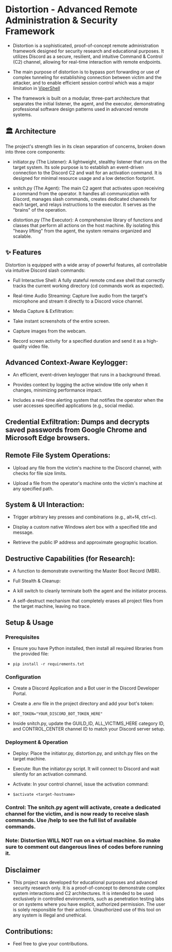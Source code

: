 # Distortion - Advanced Remote Administration & Security Framework
- Distortion is a sophisticated, proof-of-concept remote administration framework designed for security research and educational purposes. It utilizes Discord as a secure, resilient, and intuitive Command & Control (C2) channel, allowing for real-time interaction with remote endpoints.

- The main purpose of distortion is to bypass port forwarding or use of complex tunneling for establishing connection between victim and the attacker, and to enable efficient session control which was a major limitation in [ViperShell](https://github.com/FireBolt393/ViperShell-backdoor)

- The framework is built on a modular, three-part architecture that separates the initial listener, the agent, and the executor, demonstrating professional software design patterns used in advanced remote systems.

## 🏛️ Architecture
The project's strength lies in its clean separation of concerns, broken down into three core components:

- initiator.py (The Listener): A lightweight, stealthy listener that runs on the target system. Its sole purpose is to establish an event-driven connection to the Discord C2 and wait for an activation command. It is designed for minimal resource usage and a low detection footprint.

- snitch.py (The Agent): The main C2 agent that activates upon receiving a command from the operator. It handles all communication with Discord, manages slash commands, creates dedicated channels for each target, and relays instructions to the executor. It serves as the "brains" of the operation.

- distortion.py (The Executor): A comprehensive library of functions and classes that perform all actions on the host machine. By isolating this "heavy lifting" from the agent, the system remains organized and scalable.

## ✨ Features
Distortion is equipped with a wide array of powerful features, all controllable via intuitive Discord slash commands:

- Full Interactive Shell: A fully stateful remote cmd.exe shell that correctly tracks the current working directory (cd commands work as expected).

- Real-time Audio Streaming: Capture live audio from the target's microphone and stream it directly to a Discord voice channel.

- Media Capture & Exfiltration:

- Take instant screenshots of the entire screen.

- Capture images from the webcam.

- Record screen activity for a specified duration and send it as a high-quality video file.

## Advanced Context-Aware Keylogger:

- An efficient, event-driven keylogger that runs in a background thread.

- Provides context by logging the active window title only when it changes, minimizing performance impact.

- Includes a real-time alerting system that notifies the operator when the user accesses specified applications (e.g., social media).

## Credential Exfiltration: Dumps and decrypts saved passwords from Google Chrome and Microsoft Edge browsers.

## Remote File System Operations:

- Upload any file from the victim's machine to the Discord channel, with checks for file size limits.

- Upload a file from the operator's machine onto the victim's machine at any specified path.

## System & UI Interaction:

- Trigger arbitrary key presses and combinations (e.g., alt+f4, ctrl+c).

- Display a custom native Windows alert box with a specified title and message.

- Retrieve the public IP address and approximate geographic location.

## Destructive Capabilities (for Research):

- A function to demonstrate overwriting the Master Boot Record (MBR).

- Full Stealth & Cleanup:

- A kill switch to cleanly terminate both the agent and the initiator process.

- A self-destruct mechanism that completely erases all project files from the target machine, leaving no trace.

## Setup & Usage
### Prerequisites
- Ensure you have Python installed, then install all required libraries from the provided file:

- `pip install -r requirements.txt`

### Configuration
- Create a Discord Application and a Bot user in the Discord Developer Portal.

- Create a .env file in the project directory and add your bot's token:

- `BOT_TOKEN="YOUR_DISCORD_BOT_TOKEN_HERE"`

- Inside snitch.py, update the GUILD_ID, ALL_VICTIMS_HERE category ID, and CONTROL_CENTER channel ID to match your Discord server setup.

### Deployment & Operation
- Deploy: Place the initiator.py, distortion.py, and snitch.py files on the target machine.

- Execute: Run the initiator.py script. It will connect to Discord and wait silently for an activation command.

- Activate: In your control channel, issue the activation command:

- `$activate <target-hostname>`

### Control: The snitch.py agent will activate, create a dedicated channel for the victim, and is now ready to receive slash commands. Use /help to see the full list of available commands.

### Note: Distortion WILL NOT run on a virtual machine. So make sure to comment out dangerous lines of codes before running it.

## Disclaimer
- This project was developed for educational purposes and advanced security research only. It is a proof-of-concept to demonstrate complex system interactions and C2 architectures. It is intended to be used exclusively in controlled environments, such as penetration testing labs or on systems where you have explicit, authorized permission. The user is solely responsible for their actions. Unauthorized use of this tool on any system is illegal and unethical.

## Contributions:
- Feel free to give your contributions.
